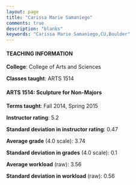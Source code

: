 ```yaml
---
layout: page
title: "Carissa Marie Samaniego" 
comments: true
description: "blanks"
keywords: "Carissa Marie Samaniego,CU,Boulder"
---
```

<head>
<script src="https://ajax.googleapis.com/ajax/libs/jquery/2.1.3/jquery.min.js"></script>
<script src="https://dl.dropboxusercontent.com/s/pc42nxpaw1ea4o9/highcharts.js?dl=0"></script>
<!-- <script src="../assets/js/highcharts.js"></script> -->
<style type="text/css">@font-face {
	font-family: "Bebas Neue";
	src: url(https://www.filehosting.org/file/details/544349/BebasNeue Regular.otf) format("opentype");
	}
	h1.Bebas { 
		font-family: "Bebas Neue", Verdana, Tahoma;
	}
</style>
</head>
	   
#### TEACHING INFORMATION

**College**: College of Arts and Sciences

**Classes taught**: ARTS 1514

#### ARTS 1514: Sculpture for Non-Majors

**Terms taught**: Fall 2014, Spring 2015

**Instructor rating**: 5.2

**Standard deviation in instructor rating**: 0.47

**Average grade** (4.0 scale): 3.74

**Standard deviation in grades** (4.0 scale): 0.1

**Average workload** (raw): 3.56

**Standard deviation in workload** (raw): 0.56

